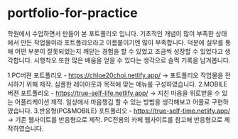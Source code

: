 # portfolio-for-practice

학원에서 수업하면서 만들어 본 포트폴리오 입니다.
기초적인 개념이 많이 부족한 상태에서 만든 작업물이라 포트폴리오라고 이름붙이기엔 많이 부족합니다.
덕분에 실무를 통해 어떤 부분이 잘못되었는지 깨닫는 경험을 할 수 있었고 조금씩 성장할 수 있었다고 생각합니다.
시행착오 또한 많은 배움을 얻을 수 있다는 생각으로 슬쩍 기록을 남겨봅니다.

1.PC버젼 포트폴리오 - https://chloe20choi.netlify.app/
 -> 포트폴리오 작업물을 전시하기 위해 제작. 심플한 레이아웃과 목적에 맞는 메뉴를 구성하였습니다.
2.MOBILE버젼 포트폴리오 - https://true-self-life.netlify.app/
 -> 지친 마음을 위로받을 수 있는 어플리케이션 제작. 일상에서 마음챙김 할 수 있는 방법을 생각해보고 어플로 구현하였습니다.
3.반응형(PC&MOBILE) 포트폴리오 - https://true-self-time.netlify.app/
 -> 기존 웹사이트를 반응형으로 제작. PC전용의 카페 웹사이트를 참고해 반응형으로 제작하였습니다.

